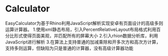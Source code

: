 # Calculator
EasyCalculator为基于Rhino利用JavaScript解析实现安卓有页面设计的高级多则运算计算器。
1.使用xml静态布局，引入PercentRelativeLayout布局格式利用百分比形式使得页面美观，并匹配所有的屏幕大小
2.引入rhion数据分析库，利用JavaScript进行解析
3.在算法上支持普通的加减乘除和开多次方和高次方计算，支持多则运算，但缺陷为只是普通的计算器，没有高级计算器功能